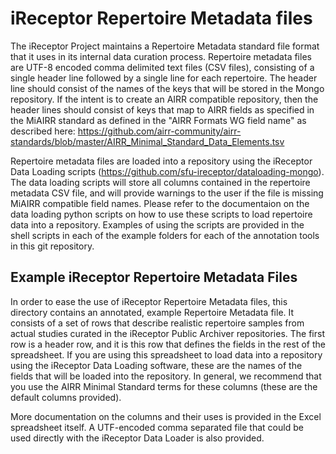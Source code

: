 # iReceptor Repertoire Metadata files

The iReceptor Project maintains a Repertoire Metadata standard file format that it uses in its internal data curation process. Repertoire metadata files are UTF-8 encoded comma delimited text files (CSV files), consisting of a single header line followed by a single line for each repertoire. The header line should consist of the names of the keys that will be stored in the Mongo repository. If the intent is to create an AIRR compatible repository, then the header lines should consist of keys that map to AIRR fields as specified in the MiAIRR standard as defined in the "AIRR Formats WG field name" as described here: https://github.com/airr-community/airr-standards/blob/master/AIRR_Minimal_Standard_Data_Elements.tsv

Repertoire metadata files are loaded into a repository using the iReceptor Data Loading  scripts (https://github.com/sfu-ireceptor/dataloading-mongo). The data loading scripts will store all columns contained in the repertoire metadata CSV file, and will provide warnings to the user if the file is missing MiAIRR compatible field names. Please refer to the documentaion on the data loading python scripts on how to use these scripts to load repertoire data into a repository. Examples of using the scripts are provided in the shell scripts in each of the example folders for each of the annotation tools in this git repository.

## Example iReceptor Repertoire Metadata Files

In order to ease the use of iReceptor Repertoire Metadata files, this directory contains an annotated, example Repertoire Metadata file. It consists of a set of rows that describe realistic repertoire samples from actual studies curated in the iReceptor Public Archiver repositories. The first row is a header row, and it is this row that defines the fields in the rest of the spreadsheet. If you are using this spreadsheet to load data into a repository using the iReceptor Data Loading software, these are the names of the fields that will be loaded into the repository. In general, we recommend that you use the AIRR Minimal Standard terms for these columns (these are the default columns provided).

More documentation on the columns and their uses is provided in the Excel spreadsheet itself. A UTF-encoded comma separated file that could be used directly with the iReceptor Data Loader is also provided.
